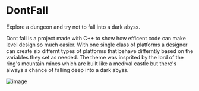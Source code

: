 # DontFall
Explore a dungeon and try not to fall into a dark abyss.

Dont fall is a project made with C++ to show how efficent code can make level design so much easier. 
With one single class of platforms a designer can create six differnt types of platforms that behave differntly based on the variables they set as needed.
The theme was insprited by the lord of the ring's mountain mines which are built like a medival castle but there's always a chance of falling deep into a dark abyss.

![image](https://user-images.githubusercontent.com/89485719/230982152-8318e05b-459f-40e9-a2c6-777acea19b40.png)
